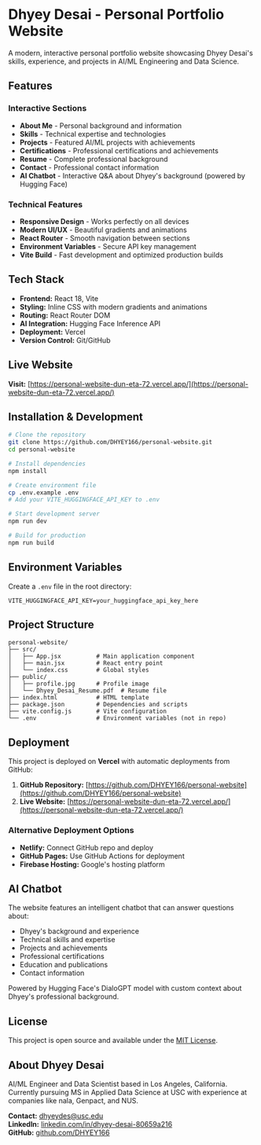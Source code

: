 # Dhyey Desai - Personal Portfolio Website

A modern, interactive personal portfolio website showcasing Dhyey Desai's skills, experience, and projects in AI/ML Engineering and Data Science.

## Features

### Interactive Sections
- **About Me** - Personal background and information
- **Skills** - Technical expertise and technologies
- **Projects** - Featured AI/ML projects with achievements
- **Certifications** - Professional certifications and achievements
- **Resume** - Complete professional background
- **Contact** - Professional contact information
- **AI Chatbot** - Interactive Q&A about Dhyey's background (powered by Hugging Face)

### Technical Features
- **Responsive Design** - Works perfectly on all devices
- **Modern UI/UX** - Beautiful gradients and animations
- **React Router** - Smooth navigation between sections
- **Environment Variables** - Secure API key management
- **Vite Build** - Fast development and optimized production builds

## Tech Stack

- **Frontend:** React 18, Vite
- **Styling:** Inline CSS with modern gradients and animations
- **Routing:** React Router DOM
- **AI Integration:** Hugging Face Inference API
- **Deployment:** Vercel
- **Version Control:** Git/GitHub

## Live Website

**Visit:** [https://personal-website-dun-eta-72.vercel.app/](https://personal-website-dun-eta-72.vercel.app/)

## Installation & Development

```bash
# Clone the repository
git clone https://github.com/DHYEY166/personal-website.git
cd personal-website

# Install dependencies
npm install

# Create environment file
cp .env.example .env
# Add your VITE_HUGGINGFACE_API_KEY to .env

# Start development server
npm run dev

# Build for production
npm run build
```

## Environment Variables

Create a `.env` file in the root directory:

```env
VITE_HUGGINGFACE_API_KEY=your_huggingface_api_key_here
```

## Project Structure

```
personal-website/
├── src/
│   ├── App.jsx          # Main application component
│   ├── main.jsx         # React entry point
│   └── index.css        # Global styles
├── public/
│   ├── profile.jpg      # Profile image
│   └── Dhyey_Desai_Resume.pdf  # Resume file
├── index.html           # HTML template
├── package.json         # Dependencies and scripts
├── vite.config.js       # Vite configuration
└── .env                 # Environment variables (not in repo)
```

## Deployment

This project is deployed on **Vercel** with automatic deployments from GitHub:

1. **GitHub Repository:** [https://github.com/DHYEY166/personal-website](https://github.com/DHYEY166/personal-website)
2. **Live Website:** [https://personal-website-dun-eta-72.vercel.app/](https://personal-website-dun-eta-72.vercel.app/)

### Alternative Deployment Options

- **Netlify:** Connect GitHub repo and deploy
- **GitHub Pages:** Use GitHub Actions for deployment
- **Firebase Hosting:** Google's hosting platform

## AI Chatbot

The website features an intelligent chatbot that can answer questions about:
- Dhyey's background and experience
- Technical skills and expertise
- Projects and achievements
- Professional certifications
- Education and publications
- Contact information

Powered by Hugging Face's DialoGPT model with custom context about Dhyey's professional background.

## License

This project is open source and available under the [MIT License](LICENSE).

## About Dhyey Desai

AI/ML Engineer and Data Scientist based in Los Angeles, California. Currently pursuing MS in Applied Data Science at USC with experience at companies like nala, Genpact, and NUS.

**Contact:** dhyeydes@usc.edu  
**LinkedIn:** [linkedin.com/in/dhyey-desai-80659a216](https://www.linkedin.com/in/dhyey-desai-80659a216)  
**GitHub:** [github.com/DHYEY166](https://github.com/DHYEY166)
